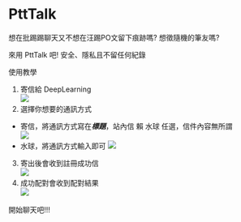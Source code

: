 # PttTalk

想在批踢踢聊天又不想在汪踢PO文留下痕跡嗎?
想徵隨機的筆友嗎?

來用 PttTalk 吧! 安全、隱私且不留任何紀錄

使用教學

1. 寄信給 DeepLearning  
![](https://i.imgur.com/idUWcSi.png)
2. 選擇你想要的通訊方式
 - 寄信，將通訊方式寫在***標題***，站內信 賴 水球 任選，信件內容無所謂  
![](https://i.imgur.com/GMhFTI5.png)
 - 水球，將通訊方式輸入即可
![](https://i.imgur.com/nbrsXE0.png)
3. 寄出後會收到註冊成功信  
![](https://i.imgur.com/oIkPsgx.png)
4. 成功配對會收到配對結果  
![](https://i.imgur.com/QEMXERe.png)

開始聊天吧!!!

